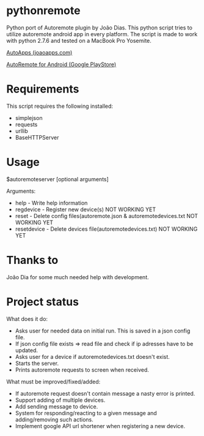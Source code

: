 pythonremote
============

Python port of Autoremote plugin by João Dias. 
This python script tries to utilize autoremote android app in every platform. 
The script is made to work with python 2.7.6 and tested on a MacBook Pro Yosemite. 

[AutoApps (joaoapps.com)](http://joaoapps.com/)

[AutoRemote for Android (Google PlayStore)](https://play.google.com/store/apps/details?id=com.joaomgcd.autoremote&hl=de)

Requirements
============

This script requires the following installed:
- simplejson
- requests
- urllib
- BaseHTTPServer



Usage
=====
$autoremoteserver [optional arguments]

Arguments:
- help          - Write help information
- regdevice     - Register new device(s) NOT WORKING YET
- reset         - Delete config files(autoremote.json & autoremotedevices.txt NOT WORKING YET
- resetdevice   - Delete devices file(autoremotedevices.txt) NOT WORKING YET

Thanks to
=========

João Dia for some much needed help with development.


Project status
==============

What does it do:
- Asks user for needed data on initial run. This is saved in a json config file.
- If json config file exists => read file and check if ip adresses have to be updated.
- Asks user for a device if autoremotedevices.txt doesn't exist. 
- Starts the server.
- Prints autoremote requests to screen when received. 

What must be improved/fixed/added:
- If autoremote request doesn't contain message a nasty error is printed.
- Support adding of multiple devices. 
- Add sending message to device. 
- System for responding/reacting to a given message and adding/removing such actions.
- Implement google API url shortener when registering a new device.
